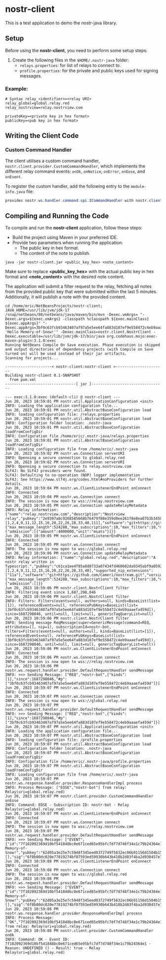 # nostr-client

This is a test application to demo the nostr-java library.

## Setup

Before using the **nostr-client**, you need to perform some setup steps:

1. Create the following files in the `$HOME/.nostr-java` folder:
   - `relays.properties`: for list of relays to connect to.
   - `profile.properties`: for the private and public keys used for signing messages.

### Example:

```properties
# Syntax relay_<identifier>=<relay URI>
relay_global=global.relay.red
relay_nostrview=relay.nostrview.com
```

```properties
privateKey=<private key in hex format>
publicKey=<pub key in hex format>
```

## Writing the Client Code

### Custom Command Handler
The client utilises a custom command handler, `nostr.client.provider.CustomCommandHandler`, which implements the different relay command events: `onOk`, `onNotice`, `onError`, `onEose`, and `onEvent`.

To register the custom handler, add the following entry to the `module-info.java` file:

```java
provides nostr.ws.handler.command.spi.ICommandHandler with nostr.client.provider.CustomCommandHandler;
```

## Compiling and Running the Code
To compile and run the **nostr-client** application, follow these steps:

 - Build the project using Maven in your preferred IDE.
 - Provide two parameters when running the application:
	 - The public key in hex format.
	 - The content of the note to publish.

```
java -jar nostr-client.jar <public_key_hex> <note_content>
```
Make sure to replace **<public_key_hex>** with the actual public key in hex format and 
**<note_content>** with the desired note content.

The application will submit a filter request to the relay, fetching all notes from the provided public key that were submitted within the last 5 minutes. Additionally, it will publish a note with the provided content.

    cd /home/eric/NetBeansProjects/nostr-client; JAVA_HOME=/usr/lib/jvm/jdk-17 /snap/netbeans/80/netbeans/java/maven/bin/mvn -Dexec.vmArgs= "-Dexec.args=${exec.vmArgs} -classpath %classpath ${exec.mainClass} ${exec.appArgs}" "-Dexec.appArgs=3bf0c63fcb93463407af97a5e5ee64fa883d107ef9e558472c4eb9aaaefa459d 'Hello Memory-of-Snow!'" -Dexec.mainClass=nostr.client.NostrClient -Dexec.executable=/usr/lib/jvm/jdk-17/bin/java org.codehaus.mojo:exec-maven-plugin:3.1.0:exec
    Running NetBeans Compile On Save execution. Phase execution is skipped and output directories of dependency projects (with Compile on Save turned on) will be used instead of their jar artifacts.
    Scanning for projects...

    ---------------------< nostr-client:nostr-client >----------------------
    Building nostr-client 0.1-SNAPSHOT
      from pom.xml
    --------------------------------[ jar ]---------------------------------

    --- exec:3.1.0:exec (default-cli) @ nostr-client ---
    Jun 20, 2023 10:59:01 PM nostr.util.ApplicationConfiguration <init>
    INFO: Loading the application configuration file...
    Jun 20, 2023 10:59:01 PM nostr.util.AbstractBaseConfiguration load
    INFO: loading configuration file: /relays.properties
    Jun 20, 2023 10:59:01 PM nostr.util.AbstractBaseConfiguration load
    INFO: Configuration folder location: .nostr-java
    Jun 20, 2023 10:59:01 PM nostr.util.AbstractBaseConfiguration loadFromConfigDir
    INFO: Configuration file /home/eric/.nostr-java/relays.properties
    Jun 20, 2023 10:59:01 PM nostr.util.AbstractBaseConfiguration loadFromConfigDir
    INFO: Loading configuration file from /home/eric/.nostr-java
    Jun 20, 2023 10:59:02 PM nostr.ws.Connection serverURI
    INFO: Openning a secure connection to global.relay.red
    Jun 20, 2023 10:59:02 PM nostr.ws.Connection serverURI
    INFO: Openning a secure connection to relay.nostrview.com
    SLF4J: No SLF4J providers were found.
    SLF4J: Defaulting to no-operation (NOP) logger implementation
    SLF4J: See https://www.slf4j.org/codes.html#noProviders for further details.
    Jun 20, 2023 10:59:04 PM nostr.ws.ClientListenerEndPoint onConnect
    INFO: Connected
    Jun 20, 2023 10:59:04 PM nostr.ws.Connection connect
    INFO: The session is now open to wss://relay.nostrview.com
    Jun 20, 2023 10:59:05 PM nostr.ws.Connection updateRelayMetadata
    INFO: Relay information: {"name":"relay.nostrview.com","description":"Nostrview relay","pubkey":"2e9397a8c9268585668b76479f88e359d0ee261f8e8ea07b3b3450546d1601c8","contact":"2e9397a8c9268585668b76479f88e359d0ee261f8e8ea07b3b3450546d1601c8","supported_nips":[1,2,4,9,11,12,15,16,20,22,26,28,33,40,111],"software":"git+https://github.com/Cameri/nostream.git","version":"1.22.2","limitation":{"max_message_length":524288,"max_subscriptions":10,"max_filters":10,"max_limit":5000,"max_subid_length":256,"min_prefix":4,"max_event_tags":2500,"max_content_length":102400,"min_pow_difficulty":0,"auth_required":false,"payment_required":true},"payments_url":"https://relay.nostrview.com/invoices","fees":{"admission":[{"amount":4000000,"unit":"msats"}]}}
    Jun 20, 2023 10:59:05 PM nostr.ws.ClientListenerEndPoint onConnect
    INFO: Connected
    Jun 20, 2023 10:59:05 PM nostr.ws.Connection connect
    INFO: The session is now open to wss://global.relay.red
    Jun 20, 2023 10:59:06 PM nostr.ws.Connection updateRelayMetadata
    INFO: Relay information: {"name":"global.relay.red","description":"A nostr relay written in Typescript.","pubkey":"c61ca1ee4f85a8d0733a07434fd460602da9345abf9a0592a0a5948f16dd3c5e","contact":"sebastian@relay.red","supported_nips":[1,2,4,9,11,12,15,16,20,22,26,28,33,40],"supported_nip_extensions":["11a"],"software":"git+https://github.com/Cameri/nostream.git","version":"1.22.6","limitation":{"max_message_length":524288,"max_subscriptions":10,"max_filters":10,"max_limit":5000,"max_subid_length":256,"min_prefix":4,"max_event_tags":2500,"max_content_length":102400,"min_pow_difficulty":0,"auth_required":false,"payment_required":false},"payments_url":"https://global.relay.red/invoices","fees":{"admission":[]}}
    Jun 20, 2023 10:59:06 PM nostr.client.NostrClient filter
    INFO: Filtering event since 1,687,298,046
    Jun 20, 2023 10:59:06 PM nostr.client.NostrClient filter
    INFO: Filters: Filters(events=null, authors=null, kinds=BaseList(list=[1]), referencedEvents=null, referencePubKeys=BaseList(list=[3bf0c63fcb93463407af97a5e5ee64fa883d107ef9e558472c4eb9aaaefa459d]), since=1687298046, until=null, limit=null, genericTagQueryList=null)
    Jun 20, 2023 10:59:06 PM nostr.client.NostrClient filter
    INFO: Sending message ReqMessage(super=GenericMessage(command=REQ, attributes=[], nip=1), subscriptionId=nostr-bot, filters=Filters(events=null, authors=null, kinds=BaseList(list=[1]), referencedEvents=null, referencePubKeys=BaseList(list=[3bf0c63fcb93463407af97a5e5ee64fa883d107ef9e558472c4eb9aaaefa459d]), since=1687298046, until=null, limit=null, genericTagQueryList=null))
    Jun 20, 2023 10:59:06 PM nostr.ws.ClientListenerEndPoint onConnect
    INFO: Connected
    Jun 20, 2023 10:59:06 PM nostr.ws.Connection connect
    INFO: The session is now open to wss://relay.nostrview.com
    Jun 20, 2023 10:59:06 PM nostr.ws.request.handler.provider.DefaultRequestHandler sendMessage
    INFO: >>> Sending Message: ["REQ","nostr-bot",{"kinds":[1],"since":1687298046,"#p":["3bf0c63fcb93463407af97a5e5ee64fa883d107ef9e558472c4eb9aaaefa459d"]}]
    Jun 20, 2023 10:59:07 PM nostr.ws.ClientListenerEndPoint onConnect
    INFO: Connected
    Jun 20, 2023 10:59:07 PM nostr.ws.Connection connect
    INFO: The session is now open to wss://global.relay.red
    Jun 20, 2023 10:59:07 PM nostr.ws.request.handler.provider.DefaultRequestHandler sendMessage
    INFO: >>> Sending Message: ["REQ","nostr-bot",{"kinds":[1],"since":1687298046,"#p":["3bf0c63fcb93463407af97a5e5ee64fa883d107ef9e558472c4eb9aaaefa459d"]}]
    Jun 20, 2023 10:59:07 PM nostr.util.ApplicationConfiguration <init>
    INFO: Loading the application configuration file...
    Jun 20, 2023 10:59:07 PM nostr.util.AbstractBaseConfiguration load
    INFO: loading configuration file: /profile.properties
    Jun 20, 2023 10:59:07 PM nostr.util.AbstractBaseConfiguration load
    INFO: Configuration folder location: .nostr-java
    Jun 20, 2023 10:59:07 PM nostr.util.AbstractBaseConfiguration loadFromConfigDir
    INFO: Configuration file /home/eric/.nostr-java/profile.properties
    Jun 20, 2023 10:59:07 PM nostr.util.AbstractBaseConfiguration loadFromConfigDir
    INFO: Loading configuration file from /home/eric/.nostr-java
    Jun 20, 2023 10:59:07 PM nostr.ws.response.handler.provider.ResponseHandlerImpl process
    INFO: Process Message: ["EOSE","nostr-bot"] from relay: Relay(uri=global.relay.red)
    Jun 20, 2023 10:59:07 PM nostr.client.provider.CustomCommandHandler onEose
    INFO: Command: EOSE - Subscription ID: nostr-bot - Relay Relay(uri=global.relay.red)
    Jun 20, 2023 10:59:07 PM nostr.ws.ClientListenerEndPoint onConnect
    INFO: Connected
    Jun 20, 2023 10:59:07 PM nostr.ws.Connection connect
    INFO: The session is now open to wss://relay.nostrview.com
    Jun 20, 2023 10:59:07 PM nostr.ws.request.handler.provider.DefaultRequestHandler sendMessage
    INFO: >>> Sending Message: ["EVENT",{"id":"7f102092369d10bf541848bc0e671ced65e95bfc7df7d748f34e1c79b24364e1","kind":1,"content":"Hello Memory-of-Snow!","pubkey":"62d05a3e25e7c5948f345eed0372749f5632ec06b91156d1504b154d615a5928","created_at":1687298347,"tags":[],"sig":"6f0b00dc020e77819274bf07593ed59930b643b418b2d83f4ba2d930457e706a54ba40b4bc0a49305bf2208745e1932259b61514c9adf7a8bd3e48f1518cc229"}]
    Jun 20, 2023 10:59:08 PM nostr.ws.ClientListenerEndPoint onConnect
    INFO: Connected
    Jun 20, 2023 10:59:08 PM nostr.ws.Connection connect
    INFO: The session is now open to wss://global.relay.red
    Jun 20, 2023 10:59:08 PM nostr.ws.request.handler.provider.DefaultRequestHandler sendMessage
    INFO: >>> Sending Message: ["EVENT",{"id":"7f102092369d10bf541848bc0e671ced65e95bfc7df7d748f34e1c79b24364e1","kind":1,"content":"Hello Memory-of-Snow!","pubkey":"62d05a3e25e7c5948f345eed0372749f5632ec06b91156d1504b154d615a5928","created_at":1687298347,"tags":[],"sig":"6f0b00dc020e77819274bf07593ed59930b643b418b2d83f4ba2d930457e706a54ba40b4bc0a49305bf2208745e1932259b61514c9adf7a8bd3e48f1518cc229"}]
    Jun 20, 2023 10:59:08 PM nostr.ws.response.handler.provider.ResponseHandlerImpl process
    INFO: Process Message: ["OK","7f102092369d10bf541848bc0e671ced65e95bfc7df7d748f34e1c79b24364e1",true,""] from relay: Relay(uri=global.relay.red)
    Jun 20, 2023 10:59:08 PM nostr.client.provider.CustomCommandHandler onOk
    INFO: Command: OK - Event ID: 7f102092369d10bf541848bc0e671ced65e95bfc7df7d748f34e1c79b24364e1 - Reason: UNDEFINED () - Result: true - Relay Relay(uri=global.relay.red)
